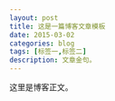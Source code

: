 ```yaml
---
layout: post
title: 这是一篇博客文章模板
date: 2015-03-02
categories: blog
tags: [标签一,标签二]
description: 文章金句。
---
```


这里是博客正文。












